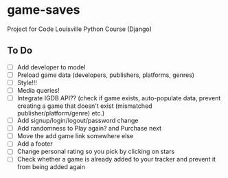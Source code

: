 # game-saves
Project for Code Louisville Python Course (Django)


## To Do
- [ ] Add developer to model
- [ ] Preload game data (developers, publishers, platforms, genres)
- [ ] Style!!!
- [ ] Media queries!
- [ ] Integrate IGDB API?? (check if game exists, auto-populate data, prevent creating a game that doesn't exist (mismatched publisher/platform/genre) etc.)
- [ ] Add signup/login/logout/password change
- [ ] Add randomness to Play again? and Purchase next
- [ ] Move the add game link somewhere else
- [ ] Add a footer
- [ ] Change personal rating so you pick by clicking on stars
- [ ] Check whether a game is already added to your tracker and prevent it from being added again

